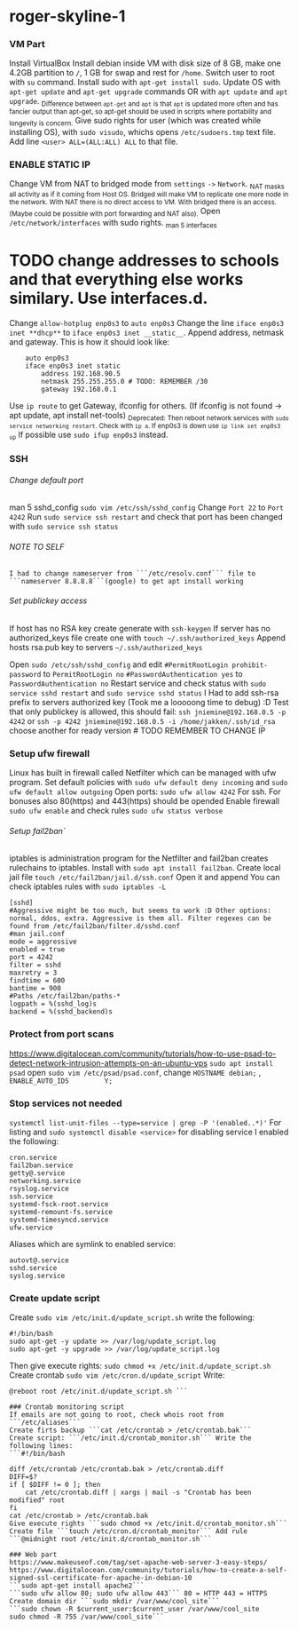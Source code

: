 # roger-skyline-1
### VM Part
Install VirtualBox
Install debian inside VM with disk size of 8 GB, make one 4.2GB partition to ```/```, 1 GB for swap and rest for ```/home```.
Switch user to root with ```su``` command. Install sudo with ```apt-get install sudo```. Update OS with ```apt-get update``` and ```apt-get upgrade``` commands OR with ```apt update``` and ```apt upgrade```. <sub>Difference between ```apt-get``` and ```apt``` is that ```apt``` is updated more often and has fancier output than apt-get, so apt-get should be used in scripts where portability and longevity is concern.</sub> 
Give sudo rights for user (which was created while installing OS), with ```sudo visudo```, whichs opens ```/etc/sudoers.tmp``` text file. Add line ```<user> ALL=(ALL:ALL) ALL``` to that file.

### ENABLE STATIC IP	
Change VM from NAT to bridged mode from ```settings``` ```->``` ```Network```. <sub>NAT masks all activity as if it coming from Host OS. Bridged will make VM to replicate one more node in the network. With NAT there is no direct access to VM. With bridged there is an access. (Maybe could be possible with port forwarding and NAT also).</sub>
Open ```/etc/network/interfaces``` with sudo rights. <sub>man 5 interfaces</sub>
# TODO change addresses to schools and that everything else works similary. Use interfaces.d.
Change	```allow-hotplug enp0s3```
to		```auto enp0s3```
Change the line	```iface enp0s3 inet **dhcp**```
to				```iface enp0s3 inet __static__```.
Append address, netmask and gateway. This is how it should look like:
```	# The primary network interface
	auto enp0s3
	iface enp0s3 inet static
		address 192.168.90.5
		netmask 255.255.255.0 # TODO: REMEMBER /30
		gateway 192.168.0.1
```
Use ```ip route``` to get Gateway, ifconfig for others. (If ifconfig is not found -> apt update, apt install net-tools)
<sub>Deprecated: Then reboot network services with ```sudo service networking restart```. Check with ```ip a```. If enp0s3 is down use ```ip link set enp0s3 up```</sub>
If possible use ```sudo ifup enp0s3``` instead.

### SSH
###### Change default port
man 5 sshd_config
```sudo vim /etc/ssh/sshd_config``` Change ```Port 22``` to ```Port 4242``` Run ```sudo service ssh restart``` and check that port has been changed with ```sudo service ssh status```

###### NOTE TO SELF
	I had to change nameserver from ```/etc/resolv.conf``` file to ```nameserver 8.8.8.8```(google) to get apt install working
###### Set publickey access
If host has no RSA key create generate with ```ssh-keygen```
If server has no authorized_keys file create one with ```touch ~/.ssh/authorized_keys```
Append hosts rsa.pub key to servers ```~/.ssh/authorized_keys```

Open ```sudo /etc/ssh/sshd_config``` and edit
```#PermitRootLogin prohibit-password``` to ```PermitRootLogin no```
```#PasswordAuthentication yes``` to ```PasswordAuthentication no```
Restart service and check status with ```sudo service sshd restart``` and ```sudo service sshd status```
I Had to add ssh-rsa prefix to servers authorized key (Took me a looooong time to debug) :D
Test that only publickey is allowed, this should fail: ```ssh jniemine@192.168.0.5 -p 4242``` or ```ssh -p 4242 jniemine@192.168.0.5 -i /home/jakken/.ssh/id_rsa``` choose another for ready version # TODO REMEMBER TO CHANGE IP

### Setup ufw firewall
Linux has built in firewall called Netfilter which can be managed with ufw program.
Set default policies with ```sudo ufw default deny incoming``` and ```sudo ufw default allow outgoing```
Open ports:
```sudo ufw allow 4242``` For ssh. For bonuses also 80(https) and 443(https) should be opended 
Enable firewall ```sudo ufw enable``` and check rules ```sudo ufw status verbose```

###### Setup fail2ban`
iptables is administration program for the Netfilter and fail2ban creates rulechains to iptables.
Install with ```sudo apt install fail2ban```. Create local jail file ```touch /etc/fail2ban/jail.d/ssh.conf``` Open it and append
You can check iptables rules with ```sudo iptables -L```
```
[sshd]
#Aggressive might be too much, but seems to work :D Other options: normal, ddos, extra. Aggressive is them all. Filter regexes can be found from /etc/fail2ban/filter.d/sshd.conf
#man jail.conf
mode = aggressive
enabled = true
port = 4242
filter = sshd
maxretry = 3
findtime = 600
bantime = 900
#Paths /etc/fail2ban/paths-*
logpath = %(sshd_log)s
backend = %(sshd_backend)s
```

### Protect from port scans
https://www.digitalocean.com/community/tutorials/how-to-use-psad-to-detect-network-intrusion-attempts-on-an-ubuntu-vps
```sudo apt install psad``` open ```sudo vim /etc/psad/psad.conf```, change ```HOSTNAME	debian;``` , ```ENABLE_AUTO_IDS         Y;```

### Stop services not needed
```systemctl list-unit-files --type=service | grep -P '(enabled..*)'``` For listing and ```sudo systemctl disable <service>``` for disabling service
I enabled the following:
```
cron.service
fail2ban.service
getty@.service
networking.service
rsyslog.service
ssh.service
systemd-fsck-root.service
systemd-remount-fs.service
systemd-timesyncd.service
ufw.service
```
Aliases which are symlink to enabled service:
```
autovt@.service
sshd.service
syslog.service
```

### Create update script
Create ```sudo vim /etc/init.d/update_script.sh``` write the following:
```
#!/bin/bash
sudo apt-get -y update >> /var/log/update_script.log
sudo apt-get -y upgrade >> /var/log/update_script.log
```
Then give execute rights:
```sudo chmod +x /etc/init.d/update_script.sh```
Create crontab ```sudo vim /etc/cron.d/update_script``` Write:
```0 4 * * 0 root /etc/init.d/update_script.sh
@reboot root /etc/init.d/update_script.sh ```

### Crontab monitoring script
If emails are not going to root, check whois root from ```/etc/aliases```
Create firts backup ```cat /etc/crontab > /etc/crontab.bak```
Create script: ```/etc/init.d/crontab_monitor.sh``` Write the following lines:
```#!/bin/bash

diff /etc/crontab /etc/crontab.bak > /etc/crontab.diff
DIFF=$?
if [ $DIFF != 0 ]; then
	cat /etc/crontab.diff | xargs | mail -s "Crontab has been modified" root
fi
cat /etc/crontab > /etc/crontab.bak
Give execute rights ```sudo chmod +x /etc/init.d/crontab_monitor.sh```
Create file ```touch /etc/cron.d/crontab_monitor``` Add rule ```@midnight root /etc/init.d/crontab_monitor.sh```

### Web part
https://www.makeuseof.com/tag/set-apache-web-server-3-easy-steps/
https://www.digitalocean.com/community/tutorials/how-to-create-a-self-signed-ssl-certificate-for-apache-in-debian-10
```sudo apt-get install apache2```
```sudo ufw allow 80; sudo ufw allow 443``` 80 = HTTP 443 = HTTPS
Create domain dir ```sudo mkdir /var/www/cool_site```
```sudo chown -R $current_user:$current_user /var/www/cool_site
sudo chmod -R 755 /var/www/cool_site```
